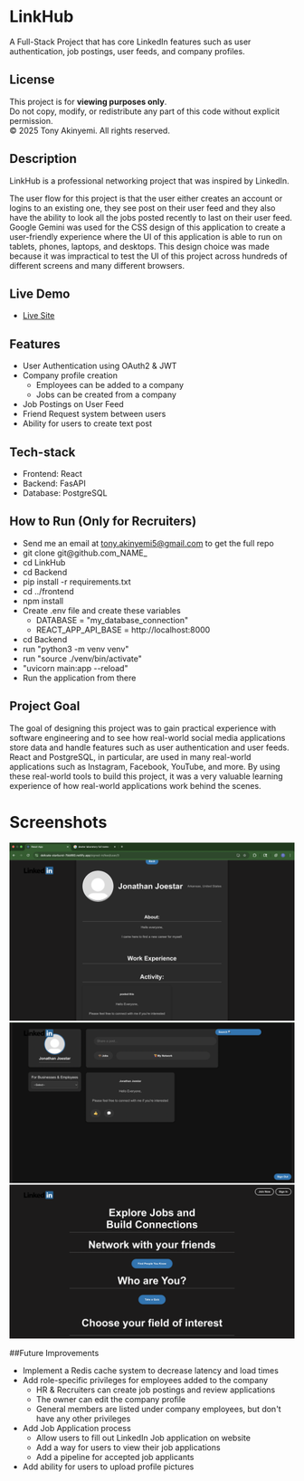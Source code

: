 # LinkHub
A Full-Stack Project that has core LinkedIn features such as user authentication, job postings, user feeds, and company profiles.
## License
This project is for **viewing purposes only**.  
Do not copy, modify, or redistribute any part of this code without explicit permission.  
© 2025 Tony Akinyemi. All rights reserved.



## Description
LinkHub is a professional networking project that was inspired by LinkedIn.

The user flow for this project is that the user either creates an account or logins to an existing one, they see post on their user feed and they also have the ability to look all the jobs posted recently to last on their user feed. Google Gemini was used for the CSS design of this application to create a user-friendly experience where the UI of this application is able to run on tablets, phones, laptops, and desktops. This design choice was made because it was impractical to test the UI of this project across hundreds of different screens and many different browsers.

## Live Demo
- [Live Site](https://delicate-starburst-7bb860.netlify.app/)

## Features
- User Authentication using OAuth2 & JWT
- Company profile creation
    - Employees can be added to a company
    - Jobs can be created from a company
- Job Postings on User Feed
- Friend Request system between users
- Ability for users to create text post
  
## Tech-stack
- Frontend: React
- Backend: FasAPI
- Database: PostgreSQL


## How to Run (Only for Recruiters)
- Send me an email at tony.akinyemi5@gmail.com to get the full repo
- git clone git@github.com_NAME_
- cd LinkHub
- cd Backend
- pip install -r requirements.txt
- cd ../frontend
- npm install
- Create .env file and create these variables
  - DATABASE = "my_database_connection"
  - REACT_APP_API_BASE = http://localhost:8000
- cd Backend
- run "python3 -m venv venv"
- run "source ./venv/bin/activate"
- "uvicorn main:app --reload"
- Run the application from there

## Project Goal
The goal of designing this project was to gain practical experience with software engineering and to see how real-world social media applications store data and handle features such as user authentication and user feeds. React and PostgreSQL, in particular, are used in many real-world applications such as Instagram, Facebook, YouTube, and more. By using these real-world tools to build this project, it was a very valuable learning experience of how real-world applications work behind the scenes.  

# Screenshots
![User-Profile Page](assets/Screen-shot-user-profile.png)
![User-Feed Page](assets/Screen-shot-user-feed.png)
![Home Page](assets/Screen-shot-home.png)


##Future Improvements
- Implement a Redis cache system to decrease latency and load times
- Add role-specific privileges for employees added to the company
  - HR & Recruiters can create job postings and review applications
  - The owner can edit the company profile
  - General members are listed under company employees, but don't have any other privileges
- Add Job Application process
  - Allow users to fill out LinkedIn Job application on website
  - Add a way for users to view their job applications
  - Add a pipeline for accepted job applicants
- Add ability for users to upload profile pictures





